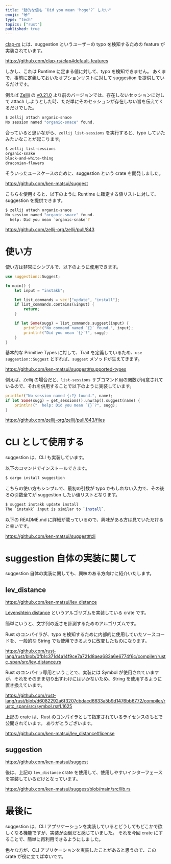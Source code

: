 ```yaml
---
title: "動的な値も `Did you mean 'hoge'?` したい"
emoji: "😎"
type: "tech"
topics: ["rust"]
published: true
---
```


[clap-rs](https://github.com/clap-rs/clap) には、suggestion というユーザーの typo を検知するための feature が実装されています。

https://github.com/clap-rs/clap#default-features

しかし、これは Runtime に定まる値に対して、typo を検知できません。
あくまで、事前に定義しておいたオプションリストに対して suggestion を提供しているだけです。

例えば [Zellij](https://github.com/zellij-org/zellij) の [v0.21.0](https://github.com/zellij-org/zellij/releases/tag/v0.21.0) より前のバージョンでは、存在しないセッションに対して attach しようとした時、ただ単にそのセッションが存在しない旨を伝えてくるだけでした。

```bash
$ zellij attach organic-snace
No session named "organic-snace" found.
```

合っていると思いながら、`zellij list-sessions` を実行すると、typo していたみたいなことが起こります。

```bash
$ zellij list-sessions
organic-snake
black-and-white-thing
draconian-flowers
```

そういったユースケースのために、suggestion という crate を開発しました。

https://github.com/ken-matsui/suggest

こちらを使用すると、以下のように Runtime に確定する値リストに対して、suggestion を提供できます。

```bash
$ zellij attach organic-snace
No session named "organic-snace" found.
  help: Did you mean `organic-snake`?
```

https://github.com/zellij-org/zellij/pull/843

# 使い方

使い方は非常にシンプルで、以下のように使用できます。

```rust
use suggestion::Suggest;

fn main() {
    let input = "instakk";

    let list_commands = vec!["update", "install"];
    if list_commands.contains(&input) {
        return;
    }

    if let Some(sugg) = list_commands.suggest(input) {
        println!("No command named `{}` found.", input);
        println!("Did you mean `{}`?", sugg);
    }
}
```

基本的な Primitive Types に対して、Trait を定義しているため、`use suggestion::Suggest` とすれば、`suggest` メソッドが生えてきます。

https://github.com/ken-matsui/suggest#supported-types

例えば、Zellij の場合だと、`list-sessions` サブコマンド用の関数が用意されているので、それを併用することで以下のように実装しています。

```rust
println!("No session named {:?} found.", name);
if let Some(sugg) = get_sessions().unwrap().suggest(name) {
    println!("  help: Did you mean `{}`?", sugg);
}
```

https://github.com/zellij-org/zellij/pull/843/files

# CLI として使用する

suggestion は、CLI も実装しています。

以下のコマンドでインストールできます。

```bash
$ cargo install suggestion
```

こちらの使い方もシンプルで、最初の引数が typo かもしれない入力で、その後ろの引数全てが suggestion したい値リストとなります。

```bash
$ suggest instakk update install
The `instakk` input is similar to `install`.
```

以下の README.md に詳細が載っているので、興味がある方は見ていただけると幸いです。

https://github.com/ken-matsui/suggest#cli

# suggestion 自体の実装に関して

suggestion 自体の実装に関しても、興味のある方向けに紹介いたします。

## lev_distance

https://github.com/ken-matsui/lev_distance

[Levenshtein distance](https://en.wikipedia.org/wiki/Levenshtein_distance) というアルゴリズムを実装している crate です。

簡単にいうと、文字列の近さを計測するためのアルゴリズムです。

Rust のコンパイラが、typo を検知するために内部的に使用していたソースコードを、一般的な String でも使用できるように改変したものになります。

https://github.com/rust-lang/rust/blob/0fb1c371d4a14f9ce7a721d8aea683a6e6774f6c/compiler/rustc_span/src/lev_distance.rs

Rust のコンパイラ専用ということで、実装には Symbol が使用されていますが、それをそのまま切り出すわけにはいかないため、String を使用するように置き換えています。

https://github.com/rust-lang/rust/blob/d6082292a6f3207cbdacd6633a5b9d1476bb6772/compiler/rustc_span/src/symbol.rs#L1625

上記の crate は、Rust のコンパイラとして指定されているライセンスのもとで公開されています。
ありがとうございます。

https://github.com/ken-matsui/lev_distance#license

## suggestion

https://github.com/ken-matsui/suggest

後は、上記の `lev_distance` crate を使用して、使用しやすいインターフェースを実装しているだけとなっています。

https://github.com/ken-matsui/suggest/blob/main/src/lib.rs

# 最後に

suggestion は、CLI アプリケーションを実装しているとどうしてもどこかで欲しくなる機能ですが、実装が面倒だと感じていました。
それを今回 crate にすることで、簡単に再利用できるようにしました。

色々な方が、CLI アプリケーションを実装したことがあると思うので、この crate が役に立てば幸いです。
